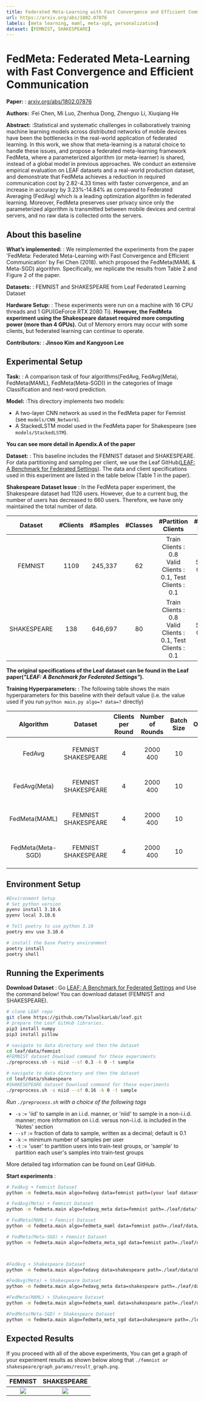 ```yaml
---
title: Federated Meta-Learning with Fast Convergence and Efficient Communication
url: https://arxiv.org/abs/1802.07876
labels: [meta learning, maml, meta-sgd, personalization] 
dataset: [FEMNIST, SHAKESPEARE]
---
```


# FedMeta: Federated Meta-Learning with Fast Convergence and Efficient Communication

****Paper:**** : [arxiv.org/abs/1802.07876](https://arxiv.org/abs/1802.07876)

****Authors:**** :Fei Chen, Mi Luo, Zhenhua Dong, Zhenguo Li, Xiuqiang He

****Abstract:**** :Statistical and systematic challenges in collaboratively training machine learning models across distributed networks of mobile devices have been the bottlenecks in the real-world application of federated learning. In this work, we show that meta-learning is a natural choice to handle these issues, and propose a federated meta-learning framework FedMeta, where a parameterized algorithm (or meta-learner) is shared, instead of a global model in previous approaches. We conduct an extensive empirical evaluation on LEAF datasets and a real-world production dataset, and demonstrate that FedMeta achieves a reduction in required communication cost by 2.82-4.33 times with faster convergence, and an increase in accuracy by 3.23%-14.84% as compared to Federated Averaging (FedAvg) which is a leading optimization algorithm in federated learning. Moreover, FedMeta preserves user privacy since only the parameterized algorithm is transmitted between mobile devices and central servers, and no raw data is collected onto the servers.


## About this baseline 

****What’s implemented:**** : We reimplemented the experiments from the paper 'FedMeta: Federated Meta-Learning with Fast Convergence and Efficient Communication' by Fei Chen (2018). which proposed the FedMeta(MAML & Meta-SGD) algorithm. Specifically, we replicate the results from Table 2 and Figure 2 of the paper.

****Datasets:**** : FEMNIST and SHAKESPEARE from Leaf Federated Learning Dataset

****Hardware Setup:**** : These experiments were run on a machine with 16 CPU threads and 1 GPU(GeForce RTX 2080 Ti). **However, the FedMeta experiment using the Shakespeare dataset required more computing power (more than 4 GPUs).** Out of Memory errors may occur with some clients, but federated learning can continue to operate.

****Contributors:**** : **Jinsoo Kim and Kangyoon Lee**


## Experimental Setup

****Task:**** : A comparison task of four algorithms(FedAvg, FedAvg(Meta), FedMeta(MAML), FedMeta(Meta-SGD)) in the categories of Image Classification and next-word prediction.

****Model:**** :This directory implements two models:
* A two-layer CNN network as used in the FedMeta paper for Femnist (see `models/CNN_Network`).
* A StackedLSTM model used in the FedMeta paper for Shakespeare (see `models/StackedLSTM`).

**You can see more detail in Apendix.A of the  paper**

****Dataset:**** : This baseline includes the FEMNIST dataset and SHAKESPEARE. For data partitioning and sampling per client, we use the Leaf GitHub([LEAF: A Benchmark for Federated Settings](https://github.com/TalwalkarLab/leaf)). The data and client specifications used in this experiment are listed in the table below (Table 1 in the paper).

**Shakespeare Dataset Issue** : In the FedMeta paper experiment, the Shakespeare dataset had 1126 users. However, due to a current bug, the number of users has decreased to 660 users. Therefore, we have only maintained the total number of data.

|   Dataset   | #Clients | #Samples | #Classes |                       #Partition Clients                        |   #Partition Dataset   |
|:-----------:|:--------:|:--------:|:--------:|:---------------------------------------------------------------:|:----------------------:|
|   FEMNIST   |   1109   | 245,337  |    62    | Train Clients : 0.8 <br>Valid Clients : 0.1, Test Clients : 0.1 | Sup : 0.2<br>Qry : 0.8 |
| SHAKESPEARE |   138    | 646,697  |    80    | Train Clients : 0.8 <br>Valid Clients : 0.1, Test Clients : 0.1 |   Sup : 0.2<br>Qry : 0.8   |

**The original specifications of the Leaf dataset can be found in the Leaf paper(_"LEAF: A Benchmark for Federated Settings"_).**

****Training Hyperparameters:**** : The following table shows the main hyperparameters for this baseline with their default value (i.e. the value used if you run `python main.py algo=? data=?` directly)

|     Algorithm     |    Dataset     | Clients per Round | Number of Rounds | Batch Size | Optimizer | Learning Rate(α, β) |            Client Resources             | Gradient Step |
|:-----------------:|:--------------:|:-----------------:|:----------------:|:----------:|:---------:|:-------------------:|:---------------------------------------:|:-------------:|
|      FedAvg       |     FEMNIST<br>SHAKESPEARE     |         4         |       2000<br>400       |     10     |   Adam    |       0.0001<br>0.001        | {'num_cpus': 4.0,<br>'num_gpus': 0.25 } |       -       |
|   FedAvg(Meta)    |     FEMNIST<br>SHAKESPEARE     |         4         |       2000<br>400       |     10     |   Adam    |       0.0001<br>0.001        | {'num_cpus': 4.0,<br>'num_gpus': 0.25 } |       -       |
|   FedMeta(MAML)   |     FEMNIST<br>SHAKESPEARE     |         4         |       2000<br>400       |     10     |   Adam    |   (0.001, 0.0001)<br>(0.1, 0.01)   | {'num_cpus': 4.0,<br>'num_gpus': 1.0 }  |       5<br>1       |
| FedMeta(Meta-SGD)  |     FEMNIST<br>SHAKESPEARE     |         4         |       2000<br>400       |     10     |   Adam    |   (0.001, 0.0001)<br>(0.1, 0.01)   | {'num_cpus': 4.0,<br>'num_gpus': 1.0 }  |       5<br>1       |


## Environment Setup
```bash
#Environment Setup
# Set python version
pyenv install 3.10.6
pyenv local 3.10.6

# Tell poetry to use python 3.10
poetry env use 3.10.6

# install the base Poetry environment
poetry install
poetry shell
```

## Running the Experiments

****Download Dataset**** : Go [LEAF: A Benchmark for Federated Settings](https://github.com/TalwalkarLab/leaf) and Use the command below! You can download dataset (FEMNIST and SHAKESPEARE). 
```bash
# clone LEAF repo
git clone https://github.com/TalwalkarLab/leaf.git
# prepare the Leaf GitHub libraries.
pip3 install numpy
pip3 install pillow

# navigate to data directory and then the dataset
cd leaf/data/femnist
#FEMNIST dataset Download command for these experiments
./preprocess.sh -s niid --sf 0.3 -k 0 -t sample

# navigate to data directory and then the dataset
cd leaf/data/shakespeare
#SHAKESEPEARE dataset Download command for these experiments
./preprocess.sh -s niid --sf 0.16 -k 0 -t sample
```

*Run `./preprocess.sh` with a choice of the following tags*
* `-s` := 'iid' to sample in an i.i.d. manner, or 'niid' to sample in a non-i.i.d. manner; more information on i.i.d. versus non-i.i.d. is included in the 'Notes' section
* `--sf`  := fraction of data to sample, written as a decimal; default is 0.1
* `-k` := minimum number of samples per user
* `-t` := 'user' to partition users into train-test groups, or 'sample' to partition each user's samples into train-test groups

More detailed tag information can be found on Leaf GitHub.

****Start experiments**** : 
```bash  
# FedAvg + Femnist Dataset
python -m fedmeta.main algo=fedavg data=femnist path=(your leaf dataset path)/leaf/data/femnist/data

# FedAvg(Meta) + Femnist Dataset
python -m fedmeta.main algo=fedavg_meta data=femnist path=./leaf/data/femnist/data

# FedMeta(MAML) + Femnist Dataset
python -m fedmeta.main algo=fedmeta_maml data=femnist path=./leaf/data/femnist/data

# FedMeta(Meta-SGD) + Femnist Dataset
python -m fedmeta.main algo=fedmeta_meta_sgd data=femnist path=./leaf/data/femnist/data



#FedAvg + Shakespeare Dataset
python -m fedmeta.main algo=fedavg data=shakespeare path=./leaf/data/shakespeare/data

#FedAvg(Meta) + Shakespeare Dataset
python -m fedmeta.main algo=fedavg_meta data=shakespeare path=./leaf/data/shakespeare/data

#FedMeta(MAML) + Shakespeare Dataset
python -m fedmeta.main algo=fedmeta_maml data=shakespeare path=./leaf/data/shakespeare/data

#FedMeta(Meta-SGD) + Shakespeare Dataset
python -m fedmeta.main algo=fedmeta_meta_sgd data=shakespeare path=./leaf/data/shakespeare/data

```


## Expected Results
If you proceed with all of the above experiments, You can get a graph of your experiment results as shown below along that `./femnist or shakespeare/graph_params/result_graph.png`.

|                   FEMNIST                   |                     SHAKESPEARE                      |
|:-------------------------------------------:|:----------------------------------------------------:|
|    ![](_static/femnist_result_graph.png)    |      ![](_static/shakespeare_result_graph.png)       |
